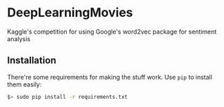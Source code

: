 DeepLearningMovies
==================

Kaggle's competition for using Google's word2vec package for sentiment analysis

## Installation

There're some requirements for making the stuff work. Use `pip` to install them easily:

```bash
$> sudo pip install -r requirements.txt
```